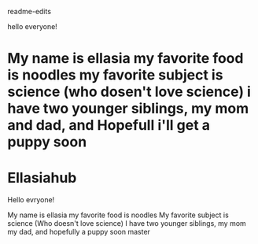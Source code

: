  readme-edits

hello everyone!

My name is ellasia my favorite food is noodles my favorite subject is science (who dosen't love science)
i have two younger siblings, my mom and dad, and Hopefull i'll get a puppy soon
======
# Ellasiahub

Hello evryone!

My name is ellasia my favorite food is noodles My favorite subject is science (Who doesn't love science) I have two younger
siblings, my mom my dad, and hopefully a puppy soon
 master
